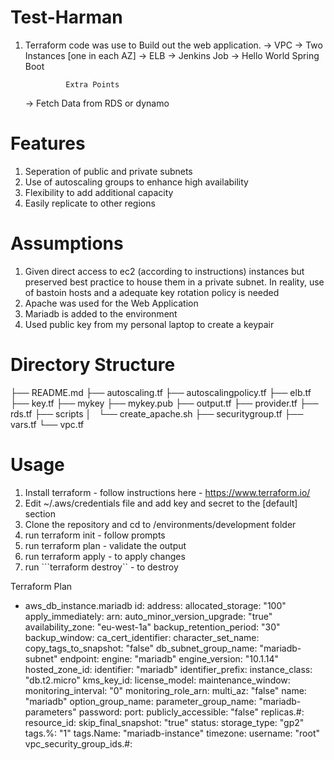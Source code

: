 # Test-Harman

1. Terraform code was use to Build out the web application.
    -> VPC
    -> Two Instances [one in each AZ]
    -> ELB
    -> Jenkins Job
    -> Hello World Spring Boot
 
                Extra Points
    -> Fetch Data from RDS or dynamo 

# Features

1. Seperation of public and private subnets
2. Use of autoscaling groups to enhance high availability
3. Flexibility to add additional capacity
4. Easily replicate to other regions

# Assumptions

1. Given direct access to ec2 (according to instructions) instances but preserved best practice to house them in a private subnet. In reality, use of bastoin hosts and a adequate key rotation policy is needed
2. Apache was used for the Web Application
3. Mariadb is added to the environment
4. Used public key from my personal laptop to create a keypair

# Directory Structure
├── README.md
├── autoscaling.tf
├── autoscalingpolicy.tf
├── elb.tf
├── key.tf
├── mykey
├── mykey.pub
├── output.tf
├── provider.tf
├── rds.tf
├── scripts
│   └── create_apache.sh
├── securitygroup.tf
├── vars.tf
└── vpc.tf

# Usage

1. Install terraform - follow instructions here - https://www.terraform.io/
2. Edit ~/.aws/credentials file and add key and secret to the [default] section
3. Clone the repository and cd to <parent folder>/environments/development folder
4. run terraform init - follow prompts
5. run terraform plan - validate the output
6. run terraform apply - to apply changes
7. run ```terraform destroy`` - to destroy

Terraform Plan
 + aws_db_instance.mariadb
      id:                                          <computed>
      address:                                     <computed>
      allocated_storage:                           "100"
      apply_immediately:                           <computed>
      arn:                                         <computed>
      auto_minor_version_upgrade:                  "true"
      availability_zone:                           "eu-west-1a"
      backup_retention_period:                     "30"
      backup_window:                               <computed>
      ca_cert_identifier:                          <computed>
      character_set_name:                          <computed>
      copy_tags_to_snapshot:                       "false"
      db_subnet_group_name:                        "mariadb-subnet"
      endpoint:                                    <computed>
      engine:                                      "mariadb"
      engine_version:                              "10.1.14"
      hosted_zone_id:                              <computed>
      identifier:                                  "mariadb"
      identifier_prefix:                           <computed>
      instance_class:                              "db.t2.micro"
      kms_key_id:                                  <computed>
      license_model:                               <computed>
      maintenance_window:                          <computed>
      monitoring_interval:                         "0"
      monitoring_role_arn:                         <computed>
      multi_az:                                    "false"
      name:                                        "mariadb"
      option_group_name:                           <computed>
      parameter_group_name:                        "mariadb-parameters"
      password:                                    <sensitive>
      port:                                        <computed>
      publicly_accessible:                         "false"
      replicas.#:                                  <computed>
      resource_id:                                 <computed>
      skip_final_snapshot:                         "true"
      status:                                      <computed>
      storage_type:                                "gp2"
      tags.%:                                      "1"
      tags.Name:                                   "mariadb-instance"
      timezone:                                    <computed>
      username:                                    "root"
      vpc_security_group_ids.#:                    <computed>
